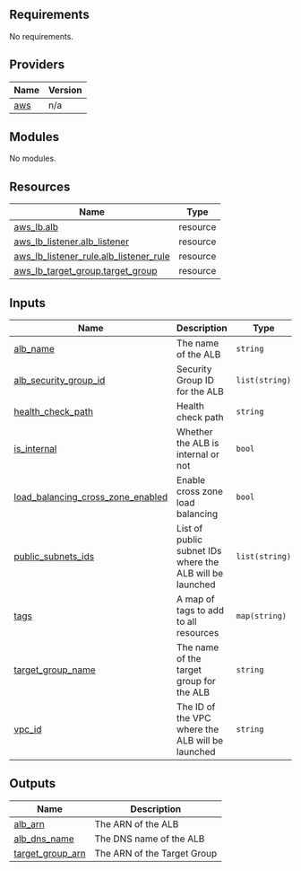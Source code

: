 ## Requirements

No requirements.

## Providers

| Name | Version |
|------|---------|
| <a name="provider_aws"></a> [aws](#provider\_aws) | n/a |

## Modules

No modules.

## Resources

| Name | Type |
|------|------|
| [aws_lb.alb](https://registry.terraform.io/providers/hashicorp/aws/latest/docs/resources/lb) | resource |
| [aws_lb_listener.alb_listener](https://registry.terraform.io/providers/hashicorp/aws/latest/docs/resources/lb_listener) | resource |
| [aws_lb_listener_rule.alb_listener_rule](https://registry.terraform.io/providers/hashicorp/aws/latest/docs/resources/lb_listener_rule) | resource |
| [aws_lb_target_group.target_group](https://registry.terraform.io/providers/hashicorp/aws/latest/docs/resources/lb_target_group) | resource |

## Inputs

| Name | Description | Type | Default | Required |
|------|-------------|------|---------|:--------:|
| <a name="input_alb_name"></a> [alb\_name](#input\_alb\_name) | The name of the ALB | `string` | n/a | yes |
| <a name="input_alb_security_group_id"></a> [alb\_security\_group\_id](#input\_alb\_security\_group\_id) | Security Group ID for the ALB | `list(string)` | n/a | yes |
| <a name="input_health_check_path"></a> [health\_check\_path](#input\_health\_check\_path) | Health check path | `string` | n/a | yes |
| <a name="input_is_internal"></a> [is\_internal](#input\_is\_internal) | Whether the ALB is internal or not | `bool` | `false` | no |
| <a name="input_load_balancing_cross_zone_enabled"></a> [load\_balancing\_cross\_zone\_enabled](#input\_load\_balancing\_cross\_zone\_enabled) | Enable cross zone load balancing | `bool` | `false` | no |
| <a name="input_public_subnets_ids"></a> [public\_subnets\_ids](#input\_public\_subnets\_ids) | List of public subnet IDs where the ALB will be launched | `list(string)` | n/a | yes |
| <a name="input_tags"></a> [tags](#input\_tags) | A map of tags to add to all resources | `map(string)` | n/a | yes |
| <a name="input_target_group_name"></a> [target\_group\_name](#input\_target\_group\_name) | The name of the target group for the ALB | `string` | n/a | yes |
| <a name="input_vpc_id"></a> [vpc\_id](#input\_vpc\_id) | The ID of the VPC where the ALB will be launched | `string` | n/a | yes |

## Outputs

| Name | Description |
|------|-------------|
| <a name="output_alb_arn"></a> [alb\_arn](#output\_alb\_arn) | The ARN of the ALB |
| <a name="output_alb_dns_name"></a> [alb\_dns\_name](#output\_alb\_dns\_name) | The DNS name of the ALB |
| <a name="output_target_group_arn"></a> [target\_group\_arn](#output\_target\_group\_arn) | The ARN of the Target Group |
